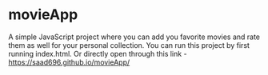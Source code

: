 # movieApp
A simple JavaScript project where you can add you favorite movies and rate them as well for your personal collection.
You can run this project by first running index.html.
Or directly open through this link - https://saad696.github.io/movieApp/

